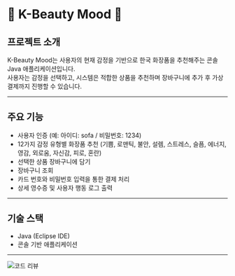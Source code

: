 # 🎀 K-Beauty Mood 🎀

## 프로젝트 소개
K-Beauty Mood는 사용자의 현재 감정을 기반으로 한국 화장품을 추천해주는 콘솔 Java 애플리케이션입니다.  
사용자는 감정을 선택하고, 시스템은 적합한 상품을 추천하며 장바구니에 추가 후 가상 결제까지 진행할 수 있습니다.

---

## 주요 기능
- 사용자 인증 (예: 아이디: sofa / 비밀번호: 1234)
- 12가지 감정 유형별 화장품 추천 (기쁨, 로맨틱, 불안, 설렘, 스트레스, 슬픔, 에너지, 영감, 외로움, 자신감, 피로, 혼란)
- 선택한 상품 장바구니에 담기
- 장바구니 조회
- 카드 번호와 비밀번호 입력을 통한 결제 처리
- 상세 영수증 및 사용자 행동 로그 출력

---

## 기술 스택
- Java (Eclipse IDE)
- 콘솔 기반 애플리케이션

---
![코드 리뷰](https://github.com/codereview.png)

